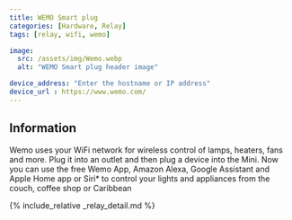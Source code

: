 ```yaml
---
title: WEMO Smart plug
categories: [Hardware, Relay]
tags: [relay, wifi, wemo]

image:
  src: /assets/img/Wemo.webp
  alt: "WEMO Smart plug header image"

device_address: "Enter the hostname or IP address"
device_url : https://www.wemo.com/
---
```


## Information
Wemo uses your WiFi network for wireless control of lamps, heaters, fans and more. Plug it into an outlet and then plug a device into the Mini. Now you can use the free Wemo App, Amazon Alexa, Google Assistant and Apple Home app or Siri* to control your lights and appliances from the couch, coffee shop or Caribbean

{% include_relative _relay_detail.md %}
